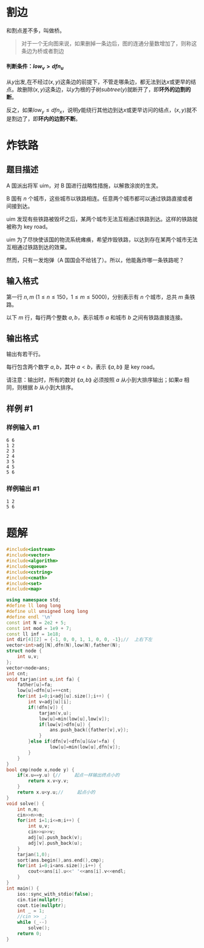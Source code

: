 # 割边

和割点差不多，叫做桥。

> 对于一个无向图来说，如果删掉一条边后，图的连通分量数增加了，则称这条边为桥或者割边

#### 判断条件：$low_v>dfn_u$

从$y$出发,在不经过$(x,y)$这条边的前提下，不管走哪条边，都无法到达$x$或更早的结点。故删除$(x,y)$这条边，以$y$为根的子树$subtree(y)$就断开了，即**环外的边割的断**。

反之，如果$low_y\leq dfn_x$，说明$y$能绕行其他边到达$x$或更早访问的结点，$(x,y)$就不是割边了，即**环内的边割不断**。

# 炸铁路

## 题目描述

A 国派出将军 uim，对 B 国进行战略性措施，以解救涂炭的生灵。

B 国有 $n$ 个城市，这些城市以铁路相连。任意两个城市都可以通过铁路直接或者间接到达。

uim 发现有些铁路被毁坏之后，某两个城市无法互相通过铁路到达。这样的铁路就被称为 key road。

uim 为了尽快使该国的物流系统瘫痪，希望炸毁铁路，以达到存在某两个城市无法互相通过铁路到达的效果。

然而，只有一发炮弹（A 国国会不给钱了）。所以，他能轰炸哪一条铁路呢？

## 输入格式

第一行 $n,m\ (1 \leq n\leq 150$，$1 \leq m \leq 5000)$，分别表示有 $n$ 个城市，总共 $m$ 条铁路。

以下 $m$ 行，每行两个整数 $a, b$，表示城市 $a$ 和城市 $b$ 之间有铁路直接连接。

## 输出格式

输出有若干行。

每行包含两个数字 $a,b$，其中 $a<b$，表示 $\lang a,b\rang$ 是 key road。

请注意：输出时，所有的数对 $\lang a,b\rang$ 必须按照 $a$ 从小到大排序输出；如果$a$ 相同，则根据 $b$ 从小到大排序。

## 样例 #1

### 样例输入 #1

```
6 6
1 2
2 3
2 4
3 5
4 5
5 6
```

### 样例输出 #1

```
1 2
5 6
```

# 题解



```c++
#include<iostream>
#include<vector>
#include<algorithm>
#include<queue>
#include<cstring>
#include<cmath>
#include<set>
#include<map>

using namespace std;
#define ll long long
#define ull unsigned long long
#define endl '\n'
const int N = 2e2 + 5;
const int mod = 1e9 + 7;
const ll inf = 1e18;
int dir[4][2] = {-1, 0, 0, 1, 1, 0, 0, -1};//  上右下左
vector<int>adj[N],dfn(N),low(N),father(N);
struct node {
    int u,v;
};
vector<node>ans;
int cnt;
void tarjan(int u,int fa) {
    father[u]=fa;
    low[u]=dfn[u]=++cnt;
    for(int i=0;i<adj[u].size();i++) {
        int v=adj[u][i];
        if(!dfn[v]) {
            tarjan(v,u);
            low[u]=min(low[u],low[v]);
            if(low[v]>dfn[u]) {
                ans.push_back({father[v],v});
            }
        }else if(dfn[v]<dfn[u]&&v!=fa) {
                low[u]=min(low[u],dfn[v]);
        }
    }
}
bool cmp(node x,node y) {
    if(x.u==y.u) {//     起点一样输出终点小的
        return x.v<y.v;
    }
    return x.u<y.u;//     起点小的
}
void solve() {
    int n,m;
    cin>>n>>m;
    for(int i=1;i<=m;i++) {
        int u,v;
        cin>>u>>v;
        adj[u].push_back(v);
        adj[v].push_back(u);
    }
    tarjan(1,0);
    sort(ans.begin(),ans.end(),cmp);
    for(int i=0;i<ans.size();i++) {
        cout<<ans[i].u<<' '<<ans[i].v<<endl;
    }
}
int main() {
    ios::sync_with_stdio(false);
    cin.tie(nullptr);
    cout.tie(nullptr);
    int _ = 1;
    //cin >> _;
    while (_--)
        solve();
    return 0;
}
```

